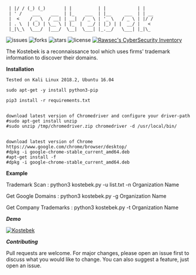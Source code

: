 ```
 | |/ / (_) (_)       | |          | |            | |   
 | ' /    ___    ___  | |_    ___  | |__     ___  | | __
 |  <    / _ \  / __| | __|  / _ \ | '_ \   / _ \ | |/ /
 | . \  | (_) | \__ \ | |_  |  __/ | |_) | |  __/ |   < 
 |_|\_\  \___/  |___/  \__|  \___| |_.__/   \___| |_|\_	
 ```

![issues](https://img.shields.io/github/issues/esecuritylab/kostebek.svg)
![forks](https://img.shields.io/github/forks/esecuritylab/kostebek.svg)
![stars](https://img.shields.io/github/stars/esecuritylab/kostebek.svg)
![license](https://img.shields.io/github/license/esecuritylab/kostebek.svg)
[![Rawsec's CyberSecurity Inventory](https://inventory.rawsec.ml/img/badges/Rawsec-inventoried-FF5050_flat.svg)](http://inventory.rawsec.ml/tools.html#Kostebek)

The Kostebek is a reconnaissance tool which uses firms' trademark information to discover their domains.



**Installation**

```
Tested on Kali Linux 2018.2, Ubuntu 16.04 

sudo apt-get -y install python3-pip

pip3 install -r requirements.txt  


download latest version of Chromedriver and configure your driver-path
#sudo apt-get install unzip
#sudo unzip /tmp/chromedriver.zip chromedriver -d /usr/local/bin/


download latest version of Chrome
https://www.google.com/chrome/browser/desktop/
#dpkg -i google-chrome-stable_current_amd64.deb
#apt-get install -f
#dpkg -i google-chrome-stable_current_amd64.deb
```

**Example**

 Trademark Scan :  python3 kostebek.py -u list.txt -n Organization Name
 
 Get Google Domains  : python3 kostebek.py -g Organization Name 
 
 Get Company Trademarks : python3 kostebek.py -t Organization Name

 ***Demo***

[![Kostebek](https://img.youtube.com/vi/OR4YzrgNNcE/0.jpg)](https://www.youtube.com/watch?v=OR4YzrgNNcE)


***Contributing***

Pull requests are welcome. For major changes, please open an issue first to discuss what you would like to change. You can also suggest a feature, just open an issue.

